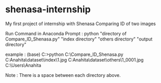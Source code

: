 # shenasa-internship
My first project of internship with Shenasa
Comparing ID of two images 

Run Command in Anaconda Prompt : python "directory of Compare_ID_Shenasa.py" "index directory" "others directory" "output directory"

example : 
(base) C:\>python C:\Compare_ID_Shenasa.py C:Anahita\dataset\index\1.jpg C:Anahita\dataset\others\1_0001.jpg C:\Users\Anahita

Note : There is a space between each directory above.
